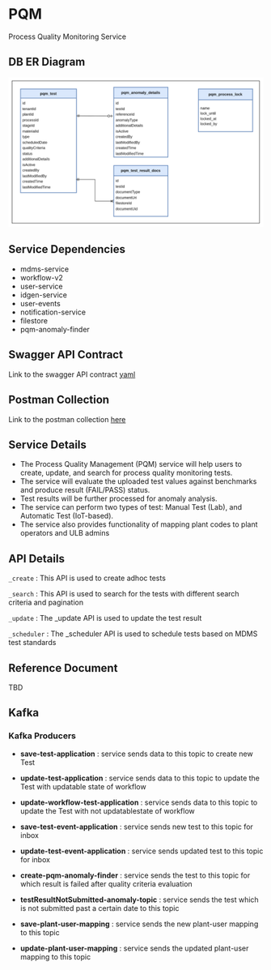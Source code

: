 # PQM

Process Quality Monitoring Service

## DB ER Diagram
![img.png](pqm-db-diagram.png)

## Service Dependencies

- mdms-service
- workflow-v2
- user-service
- idgen-service
- user-events
- notification-service
- filestore
- pqm-anomaly-finder

## Swagger API Contract
Link to the swagger API contract [yaml](https://raw.githubusercontent.com/egovernments/municipal-services/master/docs/fsm/Fsm_Apply_Contract.yaml) 

## Postman Collection
Link to the postman collection [here](https://api.postman.com/collections/13428435-0ad243be-fe31-4bdc-b1f6-17b3310f3bd4)

## Service Details

- The Process Quality Management (PQM) service will help users to create, update, and search for process quality monitoring tests.
- The service will evaluate the uploaded test values against benchmarks and produce result (FAIL/PASS) status. 
- Test results will be further processed for anomaly analysis. 
- The service can perform two types of test: Manual Test (Lab), and Automatic Test (IoT-based).
- The service also provides functionality of mapping plant codes to plant operators and ULB admins

## API Details

`_create` : This API is used to create adhoc tests

`_search` : This API is used to search for the tests with different search criteria and pagination

`_update` : The _update API is used to update the test result

`_scheduler` : The _scheduler API is used to schedule tests based on MDMS test standards

## Reference Document

TBD

## Kafka

### Kafka Producers
- **save-test-application** : service sends data to this topic to create new Test

- **update-test-application** : service sends data to this topic to update the Test with updatable state of workflow

- **update-workflow-test-application** : service sends data to this topic to update the Test with not updatablestate of workflow

- **save-test-event-application** : service sends new test to this topic for inbox

- **update-test-event-application** : service sends updated test to this topic for inbox
 
- **create-pqm-anomaly-finder** : service sends the test to this topic for which result is failed after quality criteria evaluation

- **testResultNotSubmitted-anomaly-topic** : service sends the test which is not submitted past a certain date to this topic

- **save-plant-user-mapping** : service sends the new plant-user mapping to this topic

- **update-plant-user-mapping** : service sends the updated plant-user mapping to this topic

